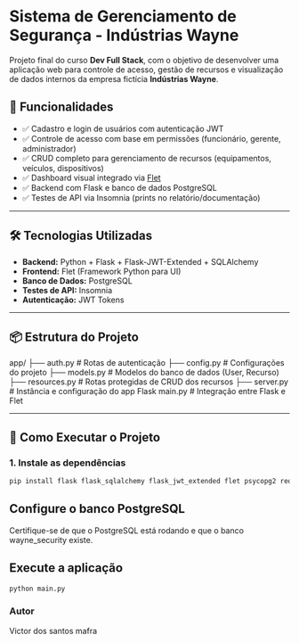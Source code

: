 # Sistema de Gerenciamento de Segurança - Indústrias Wayne

Projeto final do curso **Dev Full Stack**, com o objetivo de desenvolver uma aplicação web para controle de acesso, gestão de recursos e visualização de dados internos da empresa fictícia **Indústrias Wayne**.

## 🔐 Funcionalidades

- ✅ Cadastro e login de usuários com autenticação JWT
- ✅ Controle de acesso com base em permissões (funcionário, gerente, administrador)
- ✅ CRUD completo para gerenciamento de recursos (equipamentos, veículos, dispositivos)
- ✅ Dashboard visual integrado via [Flet](https://flet.dev)
- ✅ Backend com Flask e banco de dados PostgreSQL
- ✅ Testes de API via Insomnia (prints no relatório/documentação)

---

## 🛠 Tecnologias Utilizadas

- **Backend:** Python + Flask + Flask-JWT-Extended + SQLAlchemy
- **Frontend:** Flet (Framework Python para UI)
- **Banco de Dados:** PostgreSQL
- **Testes de API:** Insomnia
- **Autenticação:** JWT Tokens

---

## 📦 Estrutura do Projeto

app/
├── auth.py # Rotas de autenticação
├── config.py # Configurações do projeto
├── models.py # Modelos do banco de dados (User, Recurso)
├── resources.py # Rotas protegidas de CRUD dos recursos
├── server.py # Instância e configuração do app Flask
main.py # Integração entre Flask e Flet

---

## 🚀 Como Executar o Projeto

### 1. Instale as dependências

```bash
pip install flask flask_sqlalchemy flask_jwt_extended flet psycopg2 requests
```

## Configure o banco PostgreSQL

Certifique-se de que o PostgreSQL está rodando e que o banco wayne_security existe.

## Execute a aplicação

```bash
python main.py
```

### Autor

Victor dos santos mafra

